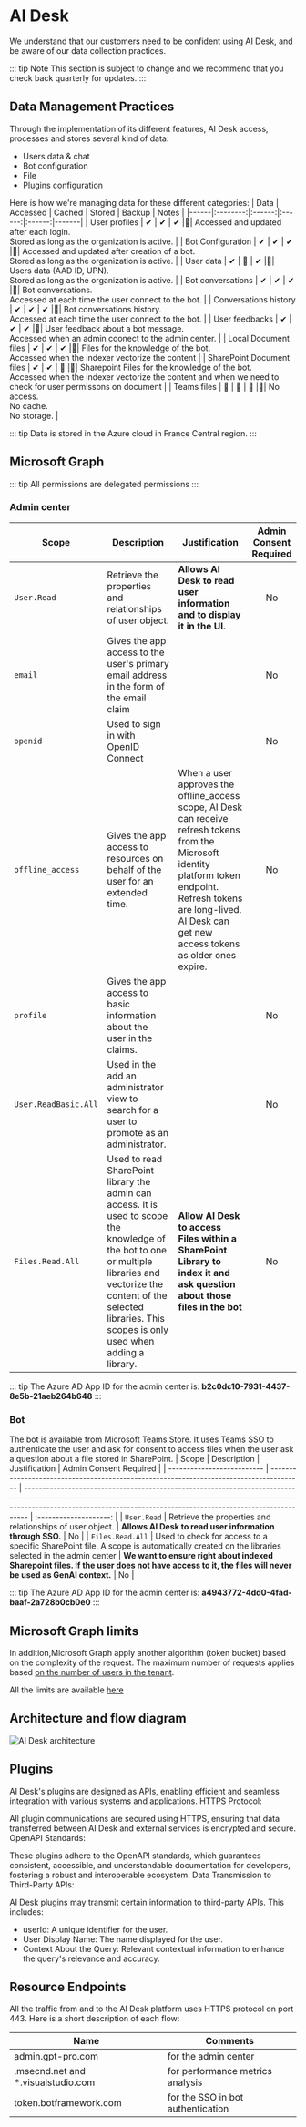 ﻿# AI Desk

We understand that our customers need to be confident using AI Desk, and be aware of our data collection practices.

:::  tip Note
This section is subject to change and we recommend that you check back quarterly for updates.
:::

## Data Management Practices

Through the implementation of its different features, AI Desk access, processes and stores several kind of data:

- Users data & chat
- Bot configuration
- File
- Plugins configuration

Here is how we're managing data for these different categories:
| Data | Accessed | Cached | Stored | Backup | Notes |
|------|:--------:|:------:|:------:|:------:|-------|
| User profiles | ✔ | ✔ | ✔ |🚫| Accessed and updated after each login.<br/>Stored as long as the organization is active. |
| Bot Configuration | ✔ | ✔ | ✔ |🚫| Accessed and updated after creation of a bot.<br/>Stored as long as the organization is active. |
| User data | ✔ | 🚫 | ✔ |🚫| Users data (AAD ID, UPN).<br/>Stored as long as the organization is active. |
| Bot conversations | ✔ | ✔ | ✔ |🚫| Bot conversations.<br/>Accessed at each time the user connect to the bot. |
| Conversations history | ✔ | ✔ | ✔ |🚫| Bot conversations history.<br/>Accessed at each time the user connect to the bot. |
| User feedbacks | ✔ | ✔ | ✔ |🚫| User feedback about a bot message.<br/>Accessed when an admin coonect to the admin center. |
| Local Document files | ✔ | ✔ | ✔ |🚫| Files for the knowledge of the bot.<br/>Accessed when the indexer vectorize the content |
| SharePoint Document files | ✔ | ✔ | 🚫 |🚫| Sharepoint Files for the knowledge of the bot.<br/>Accessed when the indexer vectorize the content and when we need to check for user permissons on document |
| Teams files | 🚫 | 🚫 | 🚫 |🚫| No access.<br/>No cache.<br/>No storage. |

:::  tip
Data is stored in the Azure cloud in France Central region.
:::

## Microsoft Graph

::: tip
All permissions are delegated permissions
:::

### Admin center

| Scope                      | Description                                                                             | Justification                                                                                                                                                                                                                               | Admin Consent Required |
| -------------------------- | --------------------------------------------------------------------------------------- | ------------------------------------------------------------------------------------------------------------------------------------------------------------------------------------------------------------------------------------------- | :--------------------: |
| `User.Read`                | Retrieve the properties and relationships of user object.                               | **Allows AI Desk to read user information and to display it in the UI.**                                                                                                                                                             |           No           |
| `email`                    | Gives the app access to the user's primary email address in the form of the email claim |                                                                                                                                                                                                                                             |           No           |
| `openid`                   | Used to sign in with OpenID Connect                                                     |                                                                                                                                                                                                                                             |           No           |
| `offline_access`           | Gives the app access to resources on behalf of the user for an extended time.          | When a user approves the offline_access scope, AI Desk can receive refresh tokens from the Microsoft identity platform token endpoint. Refresh tokens are long-lived. AI Desk can get new access tokens as older ones expire. |           No           |
| `profile`                  | Gives the app access to basic information about the user in the claims.                 |                                                                                                                                                                                                                                             |           No           |
| `User.ReadBasic.All` | Used in the add an administrator view to search for a user to promote as an administrator. |                                                                                                                                                                                                                                             |           No           |
| `Files.Read.All` | Used to read SharePoint library the admin can access. It is used to scope the knowledge of the bot to one or multiple libraries and vectorize the content of the selected libraries. This scopes is only used when adding a library. | **Allow AI Desk to access Files within a SharePoint Library to index it and ask question about those files in the bot**  |           No           |

::: tip
The Azure AD App ID for the admin center is: **b2c0dc10-7931-4437-8e5b-21aeb264b648**
:::

### Bot

The bot is available from Microsoft Teams Store. It uses Teams SSO to authenticate the user and ask for consent to access files when the user ask a question about a file stored in SharePoint.
| Scope                      | Description                                                                             | Justification                                                                                                                                                                                                                               | Admin Consent Required |
| -------------------------- | --------------------------------------------------------------------------------------- | ------------------------------------------------------------------------------------------------------------------------------------------------------------------------------------------------------------------------------------------- | :--------------------: |
| `User.Read`                | Retrieve the properties and relationships of user object.                               | **Allows AI Desk to read user information through SSO.**                                                                                                                                                             |           No           |
| `Files.Read.All`                | Used to check for access to a specific SharePoint file. A scope is automatically created on the libraries selected in the admin center                                | **We want to ensure right about indexed Sharepoint files. If the user does not have access to it, the files will never be used as GenAI context.**                                                                                                                                                             |           No           |

::: tip
The Azure AD App ID for the admin center is: **a4943772-4dd0-4fad-baaf-2a728b0cb0e0**
:::

## Microsoft Graph limits

In addition,Microsoft Graph apply another algorithm (token bucket) based on the complexity of the request. The maximum number of requests applies based [on the number of users in the tenant](https://learn.microsoft.com/en-us/graph/throttling-limits#pattern).

All the limits are available [here](https://learn.microsoft.com/en-us/graph/throttling-limits)

## Architecture and flow diagram

![AI Desk architecture](/assets/img/gpt-architecture.png)

## Plugins

AI Desk's plugins are designed as APIs, enabling efficient and seamless integration with various systems and applications.
HTTPS Protocol:

All plugin communications are secured using HTTPS, ensuring that data transferred between AI Desk and external services is encrypted and secure.
OpenAPI Standards:

These plugins adhere to the OpenAPI standards, which guarantees consistent, accessible, and understandable documentation for developers, fostering a robust and interoperable ecosystem.
Data Transmission to Third-Party APIs:

AI Desk plugins may transmit certain information to third-party APIs. This includes:

* userId: A unique identifier for the user.
* User Display Name: The name displayed for the user.
* Context About the Query: Relevant contextual information to enhance the query's relevance and accuracy.


## Resource Endpoints

All the traffic from and to the AI Desk platform uses HTTPS protocol on port 443.
Here is a short description of each flow:

| Name                                | Comments                             |
| ----------------------------------- | ------------------------------------ |
| admin.gpt-pro.com            | for the admin center |
| .msecnd.net and \*.visualstudio.com | for performance metrics analysis     |
| token.botframework.com              | for the SSO in bot authentication     |

<Intercom />
<Hubspot />
<Clarity />
<GoogleAnalytics />